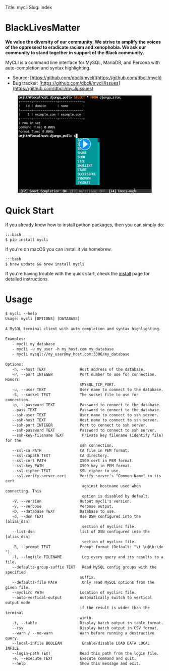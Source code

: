 Title: mycli
Slug: index

# BlackLivesMatter

**We value the diversity of our community. We strive to amplify the voices of the oppressed to eradicate racism and xenophobia. We ask our community to stand together in support of the Black community.**


MyCLI is a command line interface for MySQL, MariaDB, and Percona with auto-completion and syntax
highlighting.

* Source: [https://github.com/dbcli/mycli](https://github.com/dbcli/mycli)
* Bug tracker: [https://github.com/dbcli/mycli/issues](https://github.com/dbcli/mycli/issues)
 

<figure>
<img src="/images/main.png" width=700 align="center" data-alt="/images/main.gif">
</figure>

# Quick Start

If you already know how to install python packages, then you can simply do:

    :::bash
    $ pip install mycli

If you're on macOS you can install it via homebrew.

    :::bash
    $ brew update && brew install mycli

If you're having trouble with the quick start, check the [install] page for
detailed instructions.

# Usage

    $ mycli --help
    Usage: mycli [OPTIONS] [DATABASE]

    A MySQL terminal client with auto-completion and syntax highlighting.

    Examples:
       - mycli my_database
       - mycli -u my_user -h my_host.com my_database
       - mycli mysql://my_user@my_host.com:3306/my_database

    Options:
       -h, --host TEXT               Host address of the database.
       -P, --port INTEGER            Port number to use for connection. Honors
                                     $MYSQL_TCP_PORT.
       -u, --user TEXT               User name to connect to the database.
       -S, --socket TEXT             The socket file to use for connection.
       -p, --password TEXT           Password to connect to the database.
       --pass TEXT                   Password to connect to the database.
       --ssh-user TEXT               User name to connect to ssh server.
       --ssh-host TEXT               Host name to connect to ssh server.
       --ssh-port INTEGER            Port to connect to ssh server.
       --ssh-password TEXT           Password to connect to ssh server.
       --ssh-key-filename TEXT        Private key filename (identify file) for the
                                     ssh connection.
       --ssl-ca PATH                 CA file in PEM format.
       --ssl-capath TEXT             CA directory.
       --ssl-cert PATH               X509 cert in PEM format.
       --ssl-key PATH                X509 key in PEM format.
       --ssl-cipher TEXT             SSL cipher to use.
       --ssl-verify-server-cert      Verify server's "Common Name" in its cert
                                      against hostname used when connecting. This
                                      option is disabled by default.
       -V, --version                 Output mycli's version.
       -v, --verbose                 Verbose output.
       -D, --database TEXT           Database to use.
       -d, --dsn TEXT                Use DSN configured into the [alias_dsn]
                                      section of myclirc file.
       --list-dsn                    list of DSN configured into the [alias_dsn]
                                      section of myclirc file.
       -R, --prompt TEXT             Prompt format (Default: "\t \u@\h:\d> ").
       -l, --logfile FILENAME         Log every query and its results to a file.
       --defaults-group-suffix TEXT   Read MySQL config groups with the specified
                                     suffix.
       --defaults-file PATH           Only read MySQL options from the given file.
       --myclirc PATH                Location of myclirc file.
       --auto-vertical-output        Automatically switch to vertical output mode
                                     if the result is wider than the terminal
                                     width.
       -t, --table                   Display batch output in table format.
       --csv                         Display batch output in CSV format.
       --warn / --no-warn            Warn before running a destructive query.
       --local-infile BOOLEAN         Enable/disable LOAD DATA LOCAL INFILE.
       --login-path TEXT             Read this path from the login file.
       -e, --execute TEXT            Execute command and quit.
       --help                        Show this message and exit.

[install]: {filename}/pages/1.install.md
